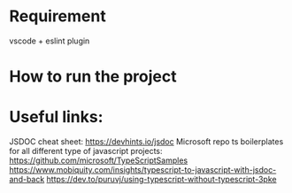 
# Requirement
vscode + eslint plugin

# How to run the project


# Useful links:
JSDOC cheat sheet: https://devhints.io/jsdoc
Microsoft repo ts boilerplates for all different type of javascript projects: https://github.com/microsoft/TypeScriptSamples
https://www.mobiquity.com/insights/typescript-to-javascript-with-jsdoc-and-back
https://dev.to/puruvj/using-typescript-without-typescript-3pke

